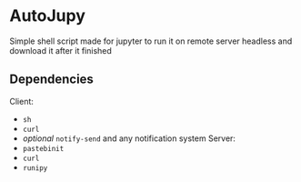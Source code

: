 # AutoJupy
Simple shell script made for jupyter to run it on remote server headless and download it after it finished
## Dependencies
Client:
- `sh`
- `curl`
- _optional_ `notify-send` and any notification system
Server:
- `pastebinit` 
- `curl`
- `runipy`
